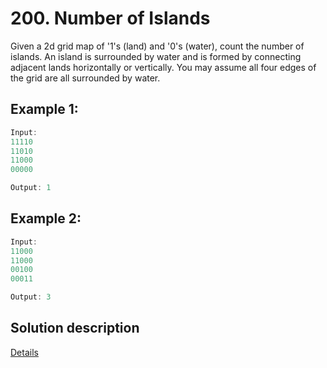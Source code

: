 # 200. Number of Islands

Given a 2d grid map of '1's (land) and '0's (water), count the number of islands. An island is surrounded by water and is formed by connecting adjacent lands horizontally or vertically. You may assume all four edges of the grid are all surrounded by water.

## Example 1:

```javascript
Input:
11110
11010
11000
00000

Output: 1
```

## Example 2:

```javascript
Input:
11000
11000
00100
00011

Output: 3
```

## Solution description

[Details](https://code.scottshipp.com/2018/11/29/walkthrough-solving-number-of-islands/)
